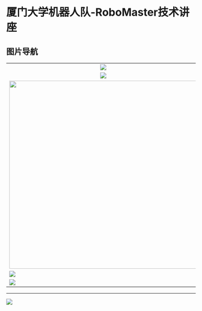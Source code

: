 # 厦门大学机器人队-RoboMaster技术讲座

## 图片导航

<table>
    <tr>
    <td><center><a href="https://xmu-rm-tech-lecture.readthedocs.io/en/latest/radar-location/"><img src="雷达全场定位.png"></a>
    <td><center><a href="https://xmu-rm-tech-lecture.readthedocs.io/en/latest/motor-basic-knowledge/"><img src="电机基本知识（一）.png"></a>
    </tr>  
    <tr>
    <td><center><a href="https://xmu-rm-tech-lecture.readthedocs.io/en/latest/super-capacitor-sync-buck-calculation/"><img src="超级电容同步BUCK电路参数的计算.png"></a>
    <td><center><a href="https://xmu-rm-tech-lecture.readthedocs.io/en/latest/interpretable-CNN/"><img src="可解释的CNN网络.jpg"></a>
    </tr>
    <tr>
    <td><a href="https://xmu-rm-tech-lecture.readthedocs.io/en/latest/infantry-posture-control/"><img src="步兵上的姿态控制.png" width="500"></a>
    <td><a href="https://xmu-rm-tech-lecture.readthedocs.io/en/latest/HWSD-and-system-design/"><img src="硬件标准化与系统设计.png" width="500"</a>
    </tr>
    <tr>
    <td><a href="https://xmu-rm-tech-lecture.readthedocs.io/en/latest/fundamentals-of-FEA/"><img src="有限元分析基础.png"></a>
    <td><a href="https://xmu-rm-tech-lecture.readthedocs.io/en/latest/ergonomic-analysis/"><img src="人机工程分析.png"></a>
    </tr>
    <tr>
    <td><a href="https://xmu-rm-tech-lecture.readthedocs.io/en/latest/ucosⅢ-introduction/"><img src="uC_OSIII多任务系统介绍.png"></a>
    <td><a href="https://xmu-rm-tech-lecture.readthedocs.io/en/latest/YOLOv3-theory-to-practice/"><img src="YOLOv3从理论到实践.png"></a>
    </tr>  
</table>

---

<img src='https://img.wenhairu.com/images/2020/10/18/CbAIj.png'  >